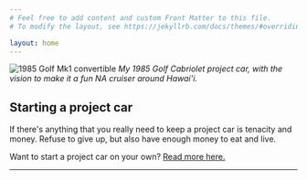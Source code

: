 ```yaml
---
# Feel free to add content and custom Front Matter to this file.
# To modify the layout, see https://jekyllrb.com/docs/themes/#overriding-theme-defaults

layout: home
---
```


![1985 Golf Mk1 convertible](/assets/img/cab.jpg)
*My 1985 Golf Cabriolet project car, with the vision to make it a fun NA cruiser around Hawai'i.*
<br>

## Starting a project car

If there's anything that you really need to keep a project car is tenacity and money. Refuse to give up, but also have enough money to eat and live.

Want to start a project car on your own?  [Read more here.](/_posts/2022-01-31-firstprojectcar.md)

<hr>